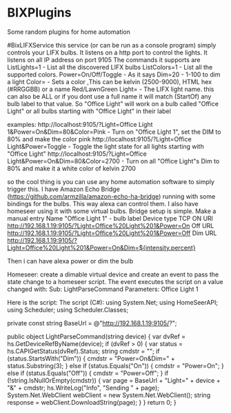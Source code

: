 # BIXPlugins
Some random plugins for home automation

#BixLIFXService 
this service (or can be run as a console program) simply controls your LIFX bulbs. It listens on a http port to control the lights. It listens on all IP address on port 9105
The commands it supports are
ListLights=1 - List all the discovered LIFX bulbs
ListColors=1 - List all the supported colors. 
Power=On/Off/Toggle - As it says
Dim=20 - 1-100 to dim a light
Color=<Color> - Sets a color ,This can be kelvin (2500-9000), HTML hex (#RRGGBB) or a name Red/LawnGreen
Light=<Label nam> - The LIFX light name. this can also be ALL or if you dont use a full name it will match (StartOf) any bulb label to that value. So "Office Light" will work on a bulb called "Office Light" or all bulbs starting with "Office Light" in their label

examples:
http://localhost:9105/?Light=Office Light 1&Power=On&Dim=80&Color=Pink - Turn on "Office Light 1", set the DIM to 80% and make the color pink
http://localhost:9105/?Light=Office Light&Power=Toggle - Toggle the light state for all lights starting with "Office Light"
http://localhost:9105/?Light=Office Light&Power=On&Dim=80&Color=2700 - Turn on all "Office Light"s Dim to 80% and make it a white color of kelvin 2700


so the cool thing is you can use any home automation software to simply trigger this. I have Amazon Echo Bridge (https://github.com/armzilla/amazon-echo-ha-bridge)
running with some bindings for the bulbs. This way alexa can control them. I also have homeseer using it with some virtual bulbs.
Bridge setup is simple. Make a manual entry
Name "Office Light 1" - bulb label
Device type TCP
ON URl
http://192.168.1.19:9105/?Light=Office%20Light%201&Power=On
Off URL
http://192.168.1.19:9105/?Light=Office%20Light%201&Power=Off
Dim URL
http://192.168.1.19:9105/?Light=Office%20Light%201&Power=On&Dim=${intensity.percent}

Then i can have alexa power or dim the bulb

Homeseer:
create a dimable virtual device and create an event to pass the state change to a homeseer script. The event executes the script on a value changed with:
Sub: LightParseCommand
Parameters: Office Light 1

Here is the script:
The script (C#):
using System.Net;
using HomeSeerAPI;
using Scheduler;
using Scheduler.Classes;

private const string BaseUrl = @"http://192.168.1.19:9105/?";

public object LightParseCommand(string device)
{
    var dvRef = hs.GetDeviceRefByName(device);
    if (dvRef > 0)
    {
        var status = hs.CAPIGetStatus(dvRef).Status;
        string cmdstr = "";
        if (status.StartsWith("Dim"))
        {
            cmdstr = "Power=On&Dim=" + status.Substring(3);
        }
        else if (status.Equals("On"))
        {
            cmdstr = "Power=On";
        }
        else if (status.Equals("Off"))
        {
            cmdstr = "Power=Off";
        }
        if (!string.IsNullOrEmpty(cmdstr))
        {
            var page = BaseUrl + "Light=" + device + "&" + cmdstr;
            hs.WriteLog("Info", "Sending " + page);
            System.Net.WebClient webClient = new System.Net.WebClient();
            string response = webClient.DownloadString(page);
        }
    }
    return 0;
}
